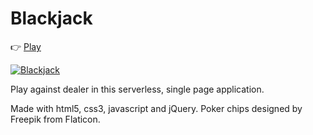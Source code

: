 # Blackjack
👉 [Play](https://jportella93.github.io/Blackjack/index.html)

<a href="https://jportella93.github.io/Blackjack/index.html" target="_blank">
<img src="https://i.imgur.com/c8aTyd4.png" alt="Blackjack" />
</a>

Play against dealer in this serverless, single page application.

Made with html5, css3, javascript and jQuery.
Poker chips designed by Freepik from Flaticon.
